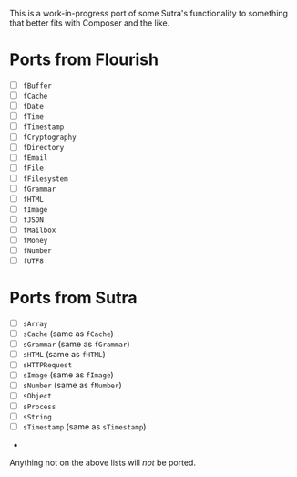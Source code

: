 This is a work-in-progress port of some Sutra's functionality to something that better fits with Composer and the like.

# Ports from Flourish

- [ ] `fBuffer` 
- [ ] `fCache`
- [ ] `fDate`
- [ ] `fTime`
- [ ] `fTimestamp`
- [ ] `fCryptography`
- [ ] `fDirectory`
- [ ] `fEmail`
- [ ] `fFile`
- [ ] `fFilesystem`
- [ ] `fGrammar`
- [ ] `fHTML`
- [ ] `fImage`
- [ ] `fJSON`
- [ ] `fMailbox`
- [ ] `fMoney`
- [ ] `fNumber`
- [ ] `fUTF8`

# Ports from Sutra

- [ ] `sArray`
- [ ] `sCache` (same as `fCache`)
- [ ] `sGrammar` (same as `fGrammar`)
- [ ] `sHTML` (same as `fHTML`)
- [ ] `sHTTPRequest` 
- [ ] `sImage` (same as `fImage`)
- [ ] `sNumber` (same as `fNumber`)
- [ ] `sObject`
- [ ] `sProcess`
- [ ] `sString`
- [ ] `sTimestamp` (same as `sTimestamp`)
- 
Anything not on the above lists will *not* be ported.
